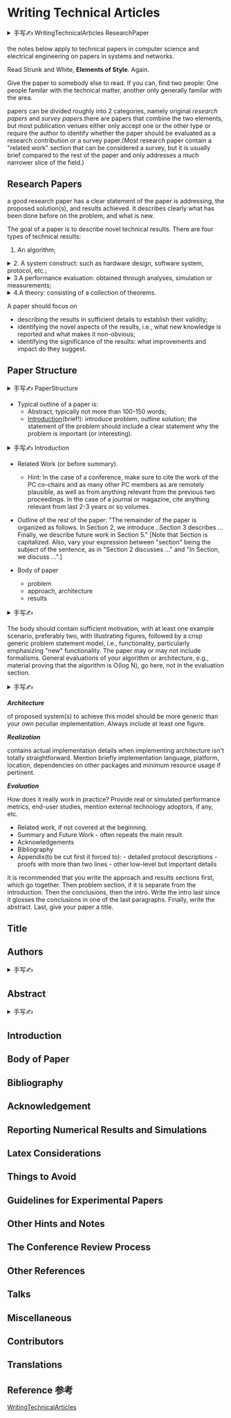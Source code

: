 # Writing Technical Articles 

<details>
<summary> 手写✍️ WritingTechnicalArticles ResearchPaper </summary>
        
![6891698647841_ pic_hd](https://github.com/ChenxingWang93/document-style-guide/assets/31954987/e96cad99-f84c-4589-9ab6-8968ecfb03eb)
</details>
        
the notes below apply to technical papers in computer science and electrical engineering on papers in systems and networks.

Read Strunk and White, **Elements of Style**. Again.


Give the paper to somebody else to read. If you can, find two people: One people familar with the technical matter, another only generally familar with the area.


papers can be divided roughly into 2 categories, namely original _research papers_ and _survey papers_.there are papers that combine the two elements, but most publication venues either only accept one or the other type or require the author to identify whether the paper should be evaluated as a research contribution or a survey paper.(Most research paper contain a "related work" section that can be considered a survey, but it is usually brief compared to the rest of the paper and only addresses a much narrower slice of the field.)


## Research Papers 
a good research paper has a clear statement of the paper is addressing, the proposed solution(s), and results achieved. It describes clearly what has been done before on the problem, and what is new.


The goal of a paper is to describe novel technical results. There are four types of technical results:

1. An algorithm;
<details>
<summary>2. A system construct: such as hardware design, software system, protocol, etc.; </summary>
        One goal of the paper is to ensure that the next person who designs a system like yours does not make the same mistakes and takes advantage of some of your best solutions. So make sure that the hard problems (and their solutions) are discussed and the non-obvious mistakes(and how to avoid them) are discussed (Craig Partridge)
</details>


<details>
<summary>3.A performance evaluation: obtained through analyses, simulation or measurements;</summary>
</details>

<details>
<summary>4.A theory: consisting of a collection of theorems.</summary>
</details>

A paper should focus on 

- describing the results in sufficient details to establish their validity;
- identifying the novel aspects of the results, i.e., what new knowledge is reported and what makes it non-obvious;
- identifying the significance of the results: what improvements and impact do they suggest.

## Paper Structure
<details>
        
<summary> 手写✍️ PaperStructure </summary>

![6901698647884_ pic_hd](https://github.com/ChenxingWang93/document-style-guide/assets/31954987/0ee34a8b-c40b-4d6a-828a-1d5cb30cec09)
</details>

- Typical outline of a paper is:
   - Abstract, typically not more than 100-150 words;
   - [Introduction](https://www.cs.columbia.edu/~hgs/etc/intro-style.html)(brief!): introduce problem, outline solution; the statement of the problem should include a clear statement why the problem is important (or interesting).

<details>
<summary> 手写✍️ Introduction </summary>
        
![6961698647921_ pic_hd](https://github.com/ChenxingWang93/document-style-guide/assets/31954987/5c19532f-b07a-426b-97ff-a4737575591a)
</details>

- Related Work (or before summary).
  - Hint: In the case of a conference, make sure to cite the work of the PC co-chairs and as many other PC members as are remotely plausible, as well as from anything relevant from the previous two proceedings. In the case of a journal or magazine, cite anything relevant from last 2-3 years or so volumes.

- Outline of the rest of the paper: "The remainder of the paper is organized as follows. In Section 2, we introduce ..Section 3 describes ... Finally, we describe future work in Section 5." [Note that Section is capitalized. Also, vary your expression between "section" being the subject of the sentence, as in "Section 2 discusses ..." and "In Section, we discuss ...".]
- Body of paper
  - problem
  - approach, architecture
  - results

<details>
<summary> 手写✍️ </summary>
        
![6951698647917_ pic_hd](https://github.com/ChenxingWang93/document-style-guide/assets/31954987/26c1d373-451a-49a4-b28a-bf94b6925352)
</details>

The body should contain sufficient motivation, with at least one example scenario, preferably two, with illustrating figures, followed by a crisp generic problem statement model, i.e., functionality, particularly emphasizing "new" functionality. The paper may or may not include formalisms. General evaluations of your algorithm or architecture, e.g., material proving that the algorithm is O(log N), go here, not in the evaluation section.


<details>
<summary> 手写✍️ </summary>
        
![6911698647888_ pic_hd](https://github.com/ChenxingWang93/document-style-guide/assets/31954987/772af7c4-fdaa-4ef4-92db-37a7dd1cf10d)
</details>

***Architecture***

of proposed system(s) to achieve this model should be more generic than your own peculiar implementation. Always include at least one figure.

***Realization***

contains actual implementation details when implementing architecture isn't totally straightforward. Mention briefly implementation language, platform, location, dependencies on other packages and minimum resource usage if pertinent.

***Evaluation***

How does it really work in practice? Provide real or simulated performance metrics, end-user studies, mention external technology adoptors, if any, etc.

- Related work, if not covered at the beginning.
- Summary and Future Work
        - often repeats the main result
- Acknowledgements
- Bibliography
- Appendix(to be cut first it forced to):
        - detailed protocol descriptions
        - proofs with more than two lines
        - other low-level but important details

it is recommended that you write the approach and results sections first, which go together. Then problem section, if it is separate from the introduction. Then the conclusions, then the intro. Write the intro last since it glosses the conclusions in one of the last paragraphs. Finally, write the abstract. Last, give your paper a title.

## Title 


## Authors

<details>
<summary> 手写✍️ </summary>
        
![6921698647893_ pic_hd](https://github.com/ChenxingWang93/document-style-guide/assets/31954987/ac65f152-0866-4f93-8c78-661565555596)
</details>

## Abstract
<details>
<summary> 手写✍️ </summary>
        
![6941698647909_ pic_hd](https://github.com/ChenxingWang93/document-style-guide/assets/31954987/91249526-05ea-447e-9aa2-f1839d583753)

</details>
        
## Introduction 

## Body of Paper

## Bibliography

## Acknowledgement

## Reporting Numerical Results and Simulations

## Latex Considerations

## Things to Avoid 

## Guidelines for Experimental Papers

## Other Hints and Notes

## The Conference Review Process

## Other References

## Talks

## Miscellaneous

## Contributors

## Translations

## Reference 参考
[WritingTechnicalArticles](https://www.cs.columbia.edu/~hgs/etc/writing-style.html)
